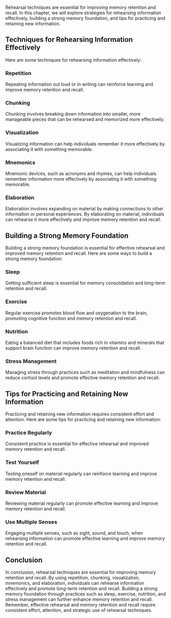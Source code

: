 
Rehearsal techniques are essential for improving memory retention and recall. In this chapter, we will explore strategies for rehearsing information effectively, building a strong memory foundation, and tips for practicing and retaining new information.

Techniques for Rehearsing Information Effectively
-------------------------------------------------

Here are some techniques for rehearsing information effectively:

### Repetition

Repeating information out loud or in writing can reinforce learning and improve memory retention and recall.

### Chunking

Chunking involves breaking down information into smaller, more manageable pieces that can be rehearsed and memorized more effectively.

### Visualization

Visualizing information can help individuals remember it more effectively by associating it with something memorable.

### Mnemonics

Mnemonic devices, such as acronyms and rhymes, can help individuals remember information more effectively by associating it with something memorable.

### Elaboration

Elaboration involves expanding on material by making connections to other information or personal experiences. By elaborating on material, individuals can rehearse it more effectively and improve memory retention and recall.

Building a Strong Memory Foundation
-----------------------------------

Building a strong memory foundation is essential for effective rehearsal and improved memory retention and recall. Here are some ways to build a strong memory foundation:

### Sleep

Getting sufficient sleep is essential for memory consolidation and long-term retention and recall.

### Exercise

Regular exercise promotes blood flow and oxygenation to the brain, promoting cognitive function and memory retention and recall.

### Nutrition

Eating a balanced diet that includes foods rich in vitamins and minerals that support brain function can improve memory retention and recall.

### Stress Management

Managing stress through practices such as meditation and mindfulness can reduce cortisol levels and promote effective memory retention and recall.

Tips for Practicing and Retaining New Information
-------------------------------------------------

Practicing and retaining new information requires consistent effort and attention. Here are some tips for practicing and retaining new information:

### Practice Regularly

Consistent practice is essential for effective rehearsal and improved memory retention and recall.

### Test Yourself

Testing oneself on material regularly can reinforce learning and improve memory retention and recall.

### Review Material

Reviewing material regularly can promote effective learning and improve memory retention and recall.

### Use Multiple Senses

Engaging multiple senses, such as sight, sound, and touch, when rehearsing information can promote effective learning and improve memory retention and recall.

Conclusion
----------

In conclusion, rehearsal techniques are essential for improving memory retention and recall. By using repetition, chunking, visualization, mnemonics, and elaboration, individuals can rehearse information effectively and promote long-term retention and recall. Building a strong memory foundation through practices such as sleep, exercise, nutrition, and stress management can further enhance memory retention and recall. Remember, effective rehearsal and memory retention and recall require consistent effort, attention, and strategic use of rehearsal techniques.

